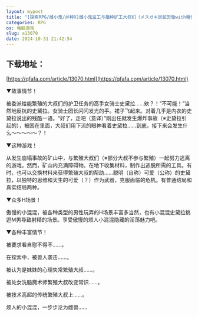 ```yaml
---
layout: mypost
title: "[探索RPG/雌小鬼/异种X]雌小鬼监工与播种矿工大叔们（メスガキ炭鉱労働with種付けおじさん's）V1.0 AI汉化+存档"
categories: RPG
os: 电脑游戏
slug: a13070
date: 2024-10-31 21:42:54
---
```


## 下载地址：

[https://qfafa.com/article/13070.html](https://qfafa.com/article/13070.html)

▼故事情节！

被委派给能繁殖的大叔们的护卫任务的高手女骑士史黛拉……欸？！“不可能！”当然地反抗的史黛拉。女骑士团长闪闪发光的手。裙子飞起来。对着几乎是内衣的史黛拉说出的残酷一语。“好了，走吧（意译）”刚出任就发生爆炸事故（※史黛拉引起的），被困在里面，大叔们用下流的眼神看着史黛拉……到底，接下来会发生什么～～～～～？！

▼这种游戏！

从发生崩塌事故的矿山中，与繁殖大叔们（※部分大叔不参与繁殖）一起努力逃离的游戏。然而，矿山内充满障碍物。在地下收集材料，制作出逃脱所需的工具。有时，也可以交换材料来获得繁殖大叔的帮助……聪明（自称）可爱（公称）的史黛拉，以独特的思维和天生的可爱（？）作为武器，克服面临的危机。有普通结局和真实结局两种。

▼众多H场景！

傲慢的小混混，被各种类型的男性玩弄的H场景丰富多当然，也有小混混史黛拉挑逗M男导致射精的场景。享受傲慢的烦人小混混隐藏的淫荡魅力吧。

▼各种丰富情节！

被要求看自慰不得不……。

在探索中，被兽人袭击……。

被认为是妹妹的心理失常繁殖大叔……。

被处女洗脑魔术师繁殖大叔改变常识……。

被技术高超的传统繁殖大叔上……。

烦人的小混混，一步步沦为雌兽……